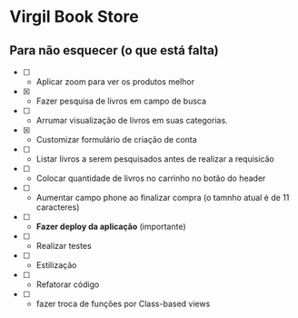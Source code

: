 # Virgil Book Store

## Para não esquecer (o que está falta)

- [ ] - Aplicar zoom para ver os produtos melhor
- [x] - Fazer pesquisa de livros em campo de busca
- [ ] - Arrumar visualização de livros em suas categorias.
- [x] - Customizar formulário de criação de conta
- [ ] - Listar livros a serem pesquisados antes de realizar a requisicão
- [ ] - Colocar quantidade de livros no carrinho no botão do header
- [ ] - Aumentar campo phone ao finalizar compra (o tamnho atual é de 11 caracteres)
- [ ] - **Fazer deploy da aplicação** (importante)
- [ ] - Realizar testes
- [ ] - Estilização 
- [ ] - Refatorar código
- [ ] - fazer troca de funções por Class-based views 



